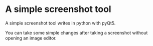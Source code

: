 # A simple screenshot tool #

A simple screenshot tool writes in python with pyQt5.

You can take some simple changes after taking a screenshot without opening an image editor.